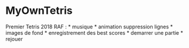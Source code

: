 # MyOwnTetris
Premier Tetris 2018
RAF :
    * musique
    * animation suppression lignes
    * images de fond
    * enregistrement des best scores
    * demarrer une partie
    * rejouer

